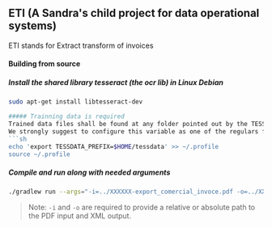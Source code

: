 ## ETI (A Sandra's child project for data operational systems)
ETI stands for Extract transform of invoices

#### Building from source
##### Install the shared library tesseract (the ocr lib) in Linux Debian
```sh
sudo apt-get install libtesseract-dev

##### Trainning data is required
Trained data files shall be found at any folder pointed out by the TESSDATA_PREFIX environment variable.
We strongly suggest to configure this variable as one of the regulars for the terminal user's session.
```sh
echo 'export TESSDATA_PREFIX=$HOME/tessdata' >> ~/.profile
source ~/.profile
```

##### Compile and run along with needed arguments
```sh
./gradlew run --args="-i=../XXXXXX-export_comercial_invoce.pdf -o=../XXXXXX-export_comercial_invoce.xml"
```
> Note: `-i` and `-o` are required to provide a relative or absolute path to the PDF input and XML output.
